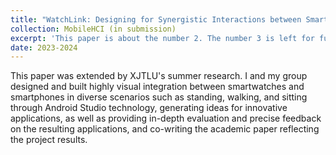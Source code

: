 ```yaml
---
title: "WatchLink: Designing for Synergistic Interactions between Smartwatches and Smartphones"
collection: MobileHCI (in submission)
excerpt: 'This paper is about the number 2. The number 3 is left for future work.'
date: 2023-2024
---
```


This paper was extended by XJTLU's summer research.
I and my group designed and built highly visual integration between smartwatches and smartphones in diverse scenarios such as standing, walking, and sitting through Android Studio technology, generating ideas for innovative applications, as well as providing in-depth evaluation and precise feedback on the resulting applications, and co-writing the academic paper reflecting the project results. 
